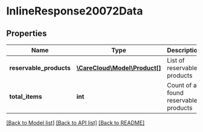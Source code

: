 # InlineResponse20072Data

## Properties
Name | Type | Description | Notes
------------ | ------------- | ------------- | -------------
**reservable_products** | [**\CareCloud\Model\Product[]**](Product.md) | List of reservable products | [optional] 
**total_items** | **int** | Count of all found reservable products | [optional] 

[[Back to Model list]](../../README.md#documentation-for-models) [[Back to API list]](../../README.md#documentation-for-api-endpoints) [[Back to README]](../../README.md)


